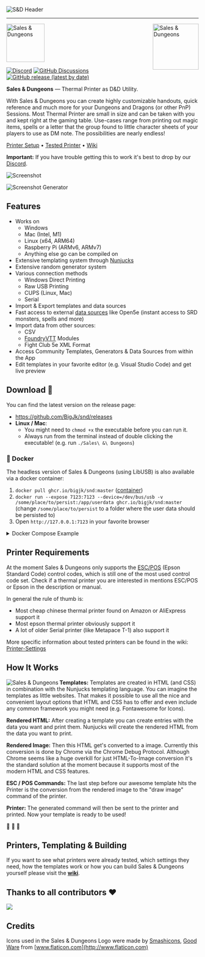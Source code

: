 ![S&D Header](./data/readme_header.png)

----

<img align="right" width="120px" alt="Sales &amp; Dungeons" src="./data/preview.png">
<img width="100" alt="Sales &amp; Dungeons" src="./data/round_icon.png">

[![Discord](https://img.shields.io/discord/678654745803751579?label=discord)](https://discord.gg/5MUZEjc) [![GitHub Discussions](https://img.shields.io/github/discussions/BigJk/snd)](https://github.com/BigJk/snd/discussions) [![GitHub release (latest by date)](https://img.shields.io/github/v/release/BigJk/snd)](https://github.com/BigJk/snd/releases)

**Sales & Dungeons** — Thermal Printer as D&amp;D Utility.

With Sales & Dungeons you can create highly customizable handouts, quick reference and much more for your Dungeons and Dragons (or other PnP) Sessions.
Most Thermal Printer are small in size and can be taken with you and kept right at the gaming table. Use-cases range from printing out magic items, spells
or a letter that the group found to little character sheets of your players to use as DM note. The possibilities are nearly endless!

[Printer Setup](https://github.com/BigJk/snd/wiki/Printer-Setup) • [Tested Printer](https://github.com/BigJk/snd/wiki/Printer-Settings) • [Wiki](https://github.com/BigJk/snd/wiki)

**Important:** If you have trouble getting this to work it's best to drop by our [Discord](https://discord.gg/5MUZEjc).

![Screenshot](./data/screenshot.png)

![Screenshot Generator](./data/screenshot_gen.png)

## Features

- Works on
  - Windows
  - Mac (Intel, M1)
  - Linux (x64, ARM64)
  - Raspberry Pi (ARMv6, ARMv7)
  - Anything else go can be compiled on
- Extensive templating system through [Nunjucks](https://mozilla.github.io/nunjucks/)
- Extensive random generator system
- Various connection methods
  - Windows Direct Printing
  - Raw USB Printing
  - CUPS (Linux, Mac)
  - Serial
- Import & Export templates and data sources
- Fast access to external [data sources](https://github.com/BigJk/snd/wiki/Data-Sources) like Open5e (instant access to SRD monsters, spells and more)
- Import data from other sources:
   - CSV
   - [FoundryVTT](https://foundryvtt.com/) Modules
   - Fight Club 5e XML Format
- Access Community Templates, Generators & Data Sources from within the App
- Edit templates in your favorite editor (e.g. Visual Studio Code) and get live preview

## Download 📁

You can find the latest version on the release page:
- https://github.com/BigJk/snd/releases
- **Linux / Mac**:
   - You might need to ``chmod +x`` the executable before you can run it.
   - Always run from the terminal instead of double clicking the executable! (e.g. run ``./Sales\ &\ Dungeons``)
   
### :whale: Docker

The headless version of Sales & Dungeons (using LibUSB) is also available via a docker container:
1. ``docker pull ghcr.io/bigjk/snd:master`` ([container](https://github.com/BigJk/snd/pkgs/container/snd))
2. ``docker run --expose 7123:7123 --device=/dev/bus/usb -v /some/place/to/persist:/app/userdata ghcr.io/bigjk/snd:master`` (change ``/some/place/to/persist`` to a folder where the user data should be persisted to)
3. Open ``http://127.0.0.1:7123`` in your favorite browser

<details><summary>Docker Compose Example</summary>

```
version: "3"
services:
  snd:
    image: ghcr.io/bigjk/snd:master
    ports:
      - "7123:7123"
    devices:
      - "/dev/bus/usb"
    volumes:
      - "/some/place/to/persist:/app/userdata"
```

</details>

## Printer Requirements

At the moment Sales & Dungeons only supports the [ESC/POS](https://en.wikipedia.org/wiki/ESC/P) (Epson Standard Code) control codes, which is still one of the most used control code set. Check if a thermal printer you are interested in mentions ESC/POS or Epson in the description or manual.

In general the rule of thumb is:
- Most cheap chinese thermal printer found on Amazon or AliExpress support it
- Most epson thermal printer obviously support it
- A lot of older Serial printer (like Metapace T-1) also support it

More specific information about tested printers can be found in the wiki: [Printer-Settings](https://github.com/BigJk/snd/wiki/Printer-Settings)

## How It Works

<img align="left" alt="Sales &amp; Dungeons" src="./data/work_graph.svg">

**Templates:** Templates are created in HTML (and CSS) in combination with the Nunjucks templating language. You can imagine
the templates as little websites. That makes it possible to use all the nice and convenient layout options that HTML and CSS
has to offer and even include any common framework you might need (e.g. Fontawesome for Icons).

**Rendered HTML:** After creating a template you can create entries with the data you want and print them.
Nunjucks will create the rendered HTML from the data you want to print.

**Rendered Image:** Then this HTML get's converted to a image. Currently this conversion is done by Chrome via the
Chrome Debug Protocol. Although Chrome seems like a huge overkill for just HTML-To-Image conversion it's the standard solution at the
moment because it supports most of the modern HTML and CSS features.

**ESC / POS Commands:** The last step before our awesome template hits the Printer is the conversion from the rendered image
to the "draw image" command of the printer.

**Printer:** The generated command will then be sent to the printer and printed. Now your template is ready to be used!

:tada: :tada: :tada:

## Printers, Templating & Building

If you want to see what printers were already tested, which settings they need, how the templates work or how you can build Sales & Dungeons yourself please visit the [**wiki**](https://github.com/BigJk/snd/wiki).

## Thanks to all contributors ❤

<a href="https://github.com/BigJk/snd/graphs/contributors">
  <img src="https://contrib.rocks/image?repo=BigJk/snd" />
</a>

## Credits

Icons used in the Sales & Dungeons Logo were made by [Smashicons](https://www.flaticon.com/authors/smashicons), [Good Ware](https://www.flaticon.com/authors/good-ware) from [www.flaticon.com](http://www.flaticon.com)

